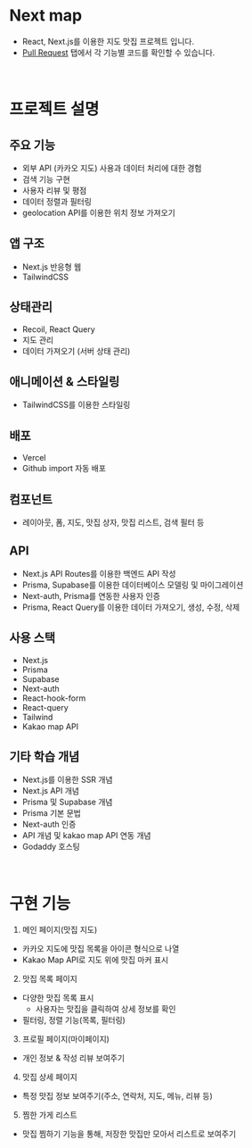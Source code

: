 # Next map

- React, Next.js를 이용한 지도 맛집 프로젝트 입니다.
- [Pull Request](https://github.com/jen-frontend/fastcampus-next-map/pulls?q=is%3Apr+is%3Aclosed) 탭에서 각 기능별 코드를 확인할 수 있습니다.

<br />

# 프로젝트 설명

## 주요 기능

- 외부 API (카카오 지도) 사용과 데이터 처리에 대한 경험
- 검색 기능 구현
- 사용자 리뷰 및 평점
- 데이터 정렬과 필터링
- geolocation API를 이용한 위치 정보 가져오기

## 앱 구조

- Next.js 반응형 웹
- TailwindCSS

## 상태관리

- Recoil, React Query
- 지도 관리
- 데이터 가져오기 (서버 상태 관리)

## 애니메이션 & 스타일링

- TailwindCSS를 이용한 스타일링

## 배포

- Vercel
- Github import 자동 배포

## 컴포넌트

- 레이아웃, 폼, 지도, 맛집 상자, 맛집 리스트, 검색 필터 등

## API

- Next.js API Routes를 이용한 백엔드 API 작성
- Prisma, Supabase를 이용한 데이터베이스 모델링 및 마이그레이션
- Next-auth, Prisma를 연동한 사용자 인증
- Prisma, React Query를 이용한 데이터 가져오기, 생성, 수정, 삭제

## 사용 스택

- Next.js
- Prisma
- Supabase
- Next-auth
- React-hook-form
- React-query
- Tailwind
- Kakao map API

## 기타 학습 개념

- Next.js를 이용한 SSR 개념
- Next.js API 개념
- Prisma 및 Supabase 개념
- Prisma 기본 문법
- Next-auth 인증
- API 개념 및 kakao map API 연동 개념
- Godaddy 호스팅

<br />

# 구현 기능

1. 메인 페이지(맛집 지도)
  - 카카오 지도에 맛집 목록을 아이콘 형식으로 나열
  - Kakao Map API로 지도 위에 맛집 마커 표시

2. 맛집 목록 페이지
  - 다양한 맛집 목록 표시
      - 사용자는 맛집을 클릭하여 상세 정보를 확인
  - 필터링, 정렬 기능(목록, 필터링)

3. 프로필 페이지(마이페이지)
  - 개인 정보 & 작성 리뷰 보여주기

4. 맛집 상세 페이지
  - 특정 맛집 정보 보여주기(주소, 연락처, 지도, 메뉴, 리뷰 등)

5. 찜한 가게 리스트
- 맛집 찜하기 기능을 통해, 저장한 맛집만 모아서 리스트로 보여주기

